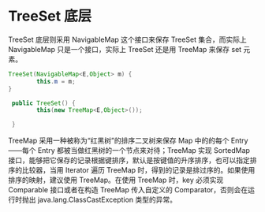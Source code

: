 # TreeSet 底层

TreeSet 底层则采用 NavigableMap 这个接口来保存 TreeSet 集合，而实际上 NavigableMap 只是一个接口，实际上 TreeSet 还是用 TreeMap 来保存 set 元素。

```java
TreeSet(NavigableMap<E,Object> m) {
        this.m = m;
}

 public TreeSet() {
        this(new TreeMap<E,Object>());

 }
```

TreeMap 采用一种被称为“红黑树”的排序二叉树来保存 Map 中的的每个 Entry——每个 Entry 都被当做红黑树的一个节点来对待；TreeMap 实现 SortedMap 接口，能够把它保存的记录根据键排序，默认是按键值的升序排序，也可以指定排序的比较器，当用 Iterator 遍历 TreeMap 时，得到的记录是排过序的。如果使用排序的映射，建议使用 TreeMap。在使用 TreeMap 时，key 必须实现 Comparable 接口或者在构造 TreeMap 传入自定义的 Comparator，否则会在运行时抛出 java.lang.ClassCastException 类型的异常。
